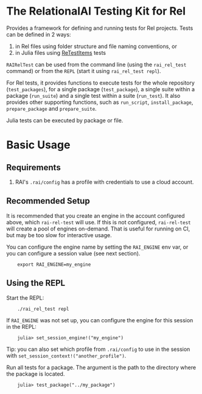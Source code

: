 # The RelationalAI Testing Kit for Rel

Provides a framework for defining and running tests for Rel projects. Tests can be defined
in 2 ways:

1. in Rel files using folder structure and file naming conventions, or
2. in Julia files using [ReTestItems](https://github.com/JuliaTesting/ReTestItems.jl) tests

`RAIRelTest` can be used from the command line (using the `rai_rel_test` command) or from
the `REPL` (start it using `rai_rel_test repl`).

For Rel tests, it provides functions to execute tests for the whole repository
(`test_packages`), for a single package (`test_package`), a single suite within a package
(`run_suite`) and a single test within a suite (`run_test`). It also provides other
supporting functions, such as `run_script`, `install_package`, `prepare_package` and
`prepare_suite`.

Julia tests can be executed by package or file.


# Basic Usage

## Requirements

1. RAI's `.rai/config` has a profile with credentials to use a cloud account.

## Recommended Setup

It is recommended that you create an engine in the account configured above, which `rai-rel-test` will use. If this is not configured, `rai-rel-test` will create a pool of engines on-demand. That is useful for running on CI, but may be too slow for interactive usage.

You can configure the engine name by setting the `RAI_ENGINE` env var, or you can configure a session value (see next section).

```
    export RAI_ENGINE=my_engine
```

## Using the REPL

Start the REPL:

```
    ./rai_rel_test repl
```

If `RAI_ENGINE` was not set up, you can configure the engine for this session in the REPL:

```
    julia> set_session_engine!("my_engine")
```

Tip: you can also set which profile from `.rai/config` to use in the session with `set_session_context!("another_profile")`.

Run all tests for a package. The argument is the path to the directory where the package is located.

```
    julia> test_package("../my_package")
```
